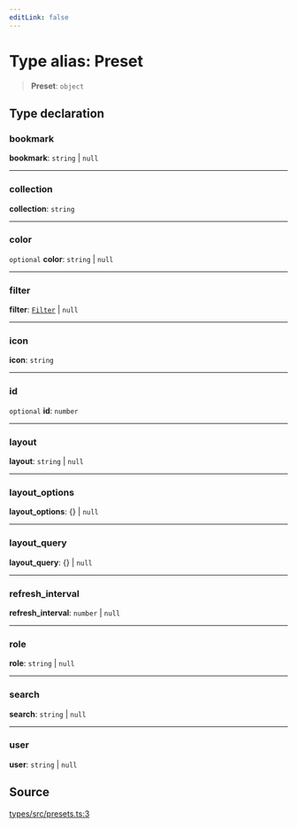 ```yaml
---
editLink: false
---
```


# Type alias: Preset

> **Preset**: `object`

## Type declaration

### bookmark

**bookmark**: `string` \| `null`

---

### collection

**collection**: `string`

---

### color

`optional` **color**: `string` \| `null`

---

### filter

**filter**: [`Filter`](type-alias.Filter.md) \| `null`

---

### icon

**icon**: `string`

---

### id

`optional` **id**: `number`

---

### layout

**layout**: `string` \| `null`

---

### layout_options

**layout_options**: \{} \| `null`

---

### layout_query

**layout_query**: \{} \| `null`

---

### refresh_interval

**refresh_interval**: `number` \| `null`

---

### role

**role**: `string` \| `null`

---

### search

**search**: `string` \| `null`

---

### user

**user**: `string` \| `null`

## Source

[types/src/presets.ts:3](https://github.com/directus/directus/blob/7789a6c53/packages/types/src/presets.ts#L3)

